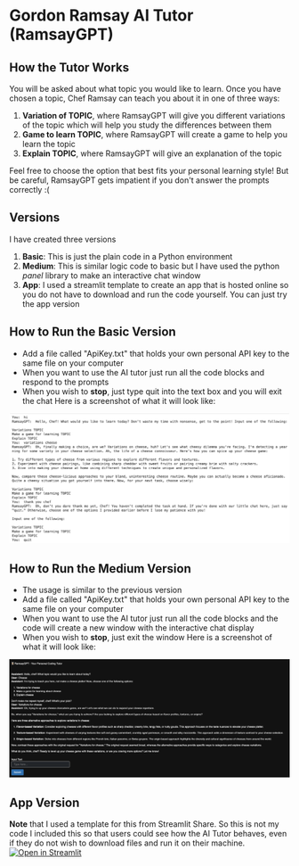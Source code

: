 # Gordon Ramsay AI Tutor (RamsayGPT)
## How the Tutor Works
You will be asked about what topic you would like to learn. Once you have chosen a topic, Chef Ramsay can teach you about it in one of three ways:

1. **Variation of TOPIC**, where RamsayGPT will give you different variations of the topic which will help you study the differences between them
2. **Game to learn TOPIC**, where RamsayGPT will create a game to help you learn the topic
3. **Explain TOPIC**, where RamsayGPT will give an explanation of the topic
   
Feel free to choose the option that best fits your personal learning style! But be careful, RamsayGPT gets impatient if you don't answer the prompts correctly :(

## Versions
I have created three versions 
1. **Basic**: This is just the plain code in a Python environment
2. **Medium**: This is similar logic code to basic but I have used the python _panel_ library to make an interactive chat window
3. **App**: I used a streamlit template to create an app that is hosted online so you do not have to download and run the code yourself. You can just try the app version

## How to Run the Basic Version
- Add a file called "ApiKey.txt" that holds your own personal API key to the same file on your computer
- When you want to use the AI tutor just run all the code blocks and respond to the prompts
- When you wish to **stop**, just type quit into the text box and you will exit the chat
Here is a screenshot of what it will look like:
<p align="center">
    <img src="RamsayBasicSC.png" alt="Tableau Dashboard" width="700">
</p>
  
## How to Run the Medium Version
- The usage is similar to the previous version
- Add a file called "ApiKey.txt" that holds your own personal API key to the same file on your computer
- When you want to use the AI tutor just run all the code blocks and the code will create a new window with the interactive chat display
- When you wish to **stop**, just exit the window
Here is a screenshot of what it will look like:
<p align="center">
    <img src="RamsayMediumSC.png" alt="Tableau Dashboard" width="700">
</p>
  
## App Version 
**Note** that I used a template for this from Streamlit Share. So this is not my code I included this so that users could see how the AI Tutor behaves, even if they do not wish to download files and run it on their machine.
[![Open in Streamlit](https://static.streamlit.io/badges/streamlit_badge_black_white.svg)](https://chatbot-8eqzu4tw5mc.streamlit.app/)

